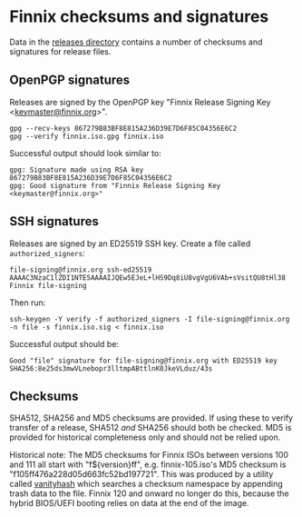 # Finnix checksums and signatures

Data in the [releases directory](releases/) contains a number of checksums and signatures for release files.

## OpenPGP signatures

Releases are signed by the OpenPGP key "Finnix Release Signing Key &lt;<keymaster@finnix.org>&gt;".

```shell
gpg --recv-keys 867279B83BF8E815A236D39E7D6F85C04356E6C2
gpg --verify finnix.iso.gpg finnix.iso
```

Successful output should look similar to:

```text
gpg: Signature made using RSA key 867279B83BF8E815A236D39E7D6F85C04356E6C2
gpg: Good signature from "Finnix Release Signing Key <keymaster@finnix.org>"
```

## SSH signatures

Releases are signed by an ED25519 SSH key.  Create a file called `authorized_signers`:

```text
file-signing@finnix.org ssh-ed25519 AAAAC3NzaC1lZDI1NTE5AAAAIJQEw5EJeL+lHS9Dq8iU8vgVgU6VAb+sVsitQU8tHl38 Finnix file-signing
```

Then run:

```shell
ssh-keygen -Y verify -f authorized_signers -I file-signing@finnix.org -n file -s finnix.iso.sig < finnix.iso
```

Successful output should be:

```text
Good "file" signature for file-signing@finnix.org with ED25519 key SHA256:8e25ds3mwVLnebopr3lltmpABttlnK0JkeVLduz/43s
```

## Checksums

SHA512, SHA256 and MD5 checksums are provided.  If using these to verify transfer of a release, SHA512 *and* SHA256 should both be checked.  MD5 is provided for historical completeness only and should not be relied upon.

Historical note: The MD5 checksums for Finnix ISOs between versions 100 and 111 all start with "f${version}ff", e.g. finnix-105.iso's MD5 checksum is "f105ff476a228d05d663fc52bd197721".  This was produced by a utility called [vanityhash](https://github.com/rfinnie/vanityhash) which searches a checksum namespace by appending trash data to the file. Finnix 120 and onward no longer do this, because the hybrid BIOS/UEFI booting relies on data at the end of the image.
